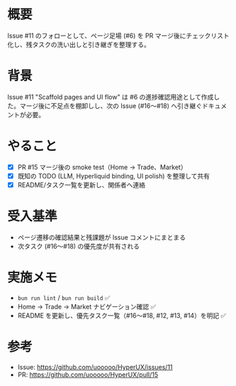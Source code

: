# 概要
Issue #11 のフォローとして、ページ足場 (#6) を PR マージ後にチェックリスト化し、残タスクの洗い出しと引き継ぎを整理する。

# 背景
Issue #11 "Scaffold pages and UI flow" は #6 の進捗確認用途として作成した。マージ後に不足点を棚卸しし、次の Issue (#16〜#18) へ引き継ぐドキュメントが必要。

# やること
- [x] PR #15 マージ後の smoke test（Home → Trade、Market）
- [x] 既知の TODO (LLM, Hyperliquid binding, UI polish) を整理して共有
- [x] README/タスク一覧を更新し、関係者へ連絡

# 受入基準
- ページ遷移の確認結果と残課題が Issue コメントにまとまる
- 次タスク (#16〜#18) の優先度が共有される

# 実施メモ
- `bun run lint` / `bun run build` ✅
- Home → Trade → Market ナビゲーション確認 ✅
- README を更新し、優先タスク一覧（#16〜#18, #12, #13, #14）を明記 ✅

# 参考
- Issue: https://github.com/uooooo/HyperUX/issues/11
- PR: https://github.com/uooooo/HyperUX/pull/15
